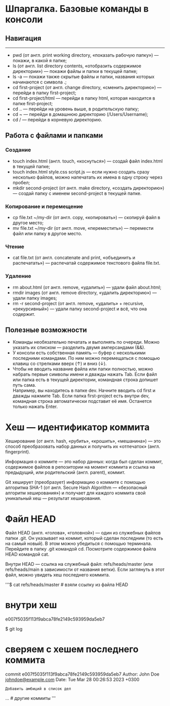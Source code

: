 # Шпаргалка. Базовые команды в консоли  

## Навигация  
---

  * pwd (от англ. print working directory, «показать рабочую папку») — покажи, в какой я папке;  
  * ls (от англ. list directory contents, «отобразить содержимое директории») — покажи файлы и папки в текущей папке;  
  * ls -a — покажи также скрытые файлы и папки, названия которых начинаются с символа .;  
  * cd first-project (от англ. change directory, «сменить директорию») — перейди в папку first-project;  
  * cd first-project/html — перейди в папку html, которая находится в папке first-project;  
  * cd .. — перейди на уровень выше, в родительскую папку;  
  * cd ~ — перейди в домашнюю директорию (/Users/Username);  
  * cd / — перейди в корневую директорию.  


## Работа с файлами и папками  

### Создание  
  * touch index.html (англ. touch, «коснуться») — создай файл index.html в текущей папке;  
  * touch index.html style.css script.js — если нужно создать сразу несколько файлов, можно напечатать их имена в одну строку через пробел;  
  * mkdir second-project (от англ. make directory, «создать директорию») — создай папку с именем second-project в текущей папке.  

### Копирование и перемещение  
  * cp file.txt ~/my-dir (от англ. copy, «копировать») — скопируй файл в другое место;  
  * mv file.txt ~/my-dir (от англ. move, «переместить») — перемести файл или папку в другое место.  

### Чтение  
  * cat file.txt (от англ. concatenate and print, «объединить и распечатать») — распечатай содержимое текстового файла file.txt.  

### Удаление  
  * rm about.html (от англ. remove, «удалить») — удали файл about.html;  
  * rmdir images (от англ. remove directory, «удалить директорию») — удали папку images;  
  * rm -r second-project (от англ. remove, «удалить» + recursive, «рекурсивный») — удали папку second-project и всё, что она содержит.  

## Полезные возможности  
  * Команды необязательно печатать и выполнять по очереди. Можно указать их списком — разделить двумя амперсандами (&&).  
  * У консоли есть собственная память — буфер с несколькими последними командами. По ним можно перемещаться с помощью клавиш со стрелками вверх (↑) и вниз (↓).  
  * Чтобы не вводить название файла или папки полностью, можно набрать первые символы имени и дважды нажать Tab. Если файл или папка есть в текущей директории, командная строка допишет путь сама.  
Например, вы находитесь в папке dev. Начните вводить cd first и дважды нажмите Tab. Если папка first-project есть внутри dev, командная строка автоматически подставит её имя. Останется только нажать Enter.


# Хеш — идентификатор коммита

Хеширование (от англ. hash, «рубить», «крошить», «мешанина») — это способ преобразовать набор данных и получить их «отпечаток» (англ. fingerprint).

Информация о коммите — это набор данных: когда был сделан коммит, содержимое файлов в репозитории на момент коммита и ссылка на предыдущий, или родительский (англ. parent), коммит.

Git хеширует (преобразует) информацию о коммите с помощью алгоритма SHA-1 (от англ. Secure Hash Algorithm — «безопасный алгоритм хеширования») и получает для каждого коммита свой уникальный хеш — результат хеширования.  

# Файл HEAD  

Файл HEAD (англ. «голова», «головной») — один из служебных файлов папки .git. Он указывает на коммит, который сделан последним (то есть на самый новый).
В этом можно убедиться с помощью терминала. Перейдите в папку .git командой cd. Посмотрите содержимое файла HEAD командой cat.

Внутри HEAD — ссылка на служебный файл: refs/heads/master (или refs/heads/main в зависимости от названия ветки). Если заглянуть в этот файл, можно увидеть хеш последнего коммита.  

'''$ cat refs/heads/master # взяли ссылку из файла HEAD
# внутри хеш
e007f5035f113f9abca78fe2149c593959da5eb7

$ git log 
# сверяем с хешем последнего коммита
commit e007f5035f113f9abca78fe2149c593959da5eb7
Author: John Doe <johndoe@example.com>
Date:   Tue Mar 28 00:26:53 2023 +0300

    Добавить амбиций в список дел

... # другие коммиты '''